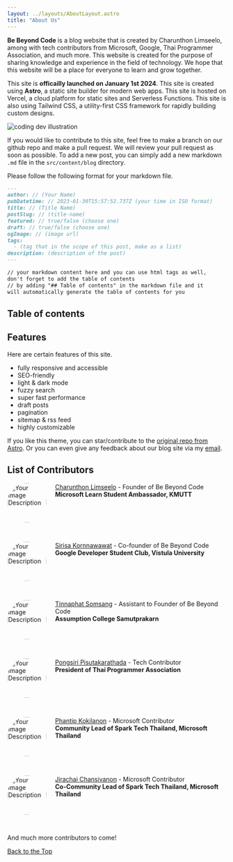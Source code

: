 ```yaml
---
layout: ../layouts/AboutLayout.astro
title: "About Us"
---
```


**Be Beyond Code** is a blog website that is created by Charunthon Limseelo, among with tech contributors from Microsoft, Google, Thai Programmer Association, and much more. This website is created for the purpose of sharing knowledge and experience in the field of technology. We hope that this website will be a place for everyone to learn and grow together.

This site is **officailly launched on January 1st 2024**. This site is created using **Astro**, a static site builder for modern web apps. This site is hosted on Vercel, a cloud platform for static sites and Serverless Functions. This site is also using Tailwind CSS, a utility-first CSS framework for rapidly building custom designs.

<div>
  <img src="/assets/dev.svg" class="sm:w-1/2 mx-auto" alt="coding dev illustration">
</div>

If you would like to contribute to this site, feel free to make a branch on our github repo and make a pull request. We will review your pull request as soon as possible. To add a new post, you can simply add a new markdown `.md` file in the `src/content/blog` directory.

Please follow the following format for your markdown file.

```markdown
---
author: // (Your Name)
pubDatetime: // 2023-01-30T15:57:52.737Z (your time in ISO format)
title: // (Title Name)
postSlug: // (title-name)
featured: // true/false (choose one)
draft: // true/false (choose one)
ogImage: // (image url)
tags:
  - (tag that in the scope of this post, make as a list)
description: (description of the post)
---

// your markdown content here and you can use html tags as well,
don't forget to add the table of contents
// by adding "## Table of contents" in the markdown file and it
will automatically generate the table of contents for you
```

## Table of contents

## Features

Here are certain features of this site.

- fully responsive and accessible
- SEO-friendly
- light & dark mode
- fuzzy search
- super fast performance
- draft posts
- pagination
- sitemap & rss feed
- highly customizable

If you like this theme, you can star/contribute to the [original repo from Astro](https://github.com/satnaing/astro-paper). Or you can even give any feedback about our blog site via my [email](mailto:boat.charunthon@gmail.com).

## List of Contributors

<div style="text-align: left; position: relative; min-height: 120px;">
 <img src="https://scontent.fbkk22-7.fna.fbcdn.net/v/t39.30808-1/374647060_2317528468447509_947491909360735166_n.jpg?stp=c0.21.320.320a_dst-jpg_p320x320&_nc_cat=107&ccb=1-7&_nc_sid=5740b7&_nc_eui2=AeHqa5FWh_Flj8KAGhIi45UqyrZ9PJy7VQfKtn08nLtVB6WO7goaj-h3SVjRjuhXIlbofSPeTf9pfWw5-98HqAPl&_nc_ohc=OtTrL56NbdQAX-LfeB_&_nc_ht=scontent.fbkk22-7.fna&oh=00_AfB_sK-v7ttWxKPIX0TYoGfV5XzHCgrv6fmBZxfnfOdAnw&oe=65DF15D4" alt="Your Image Description" style="float: left; width: 90px; height: 90px; border-radius: 50%; margin-right: 20px;">
 <div style="transform: translateY(0%);">

[Charunthon Limseelo](https://boatchrnthn.vercel.app) - Founder of Be Beyond Code </br>**Microsoft Learn Student Ambassador, KMUTT**

 </div>
</div>

<div style="text-align: left; position: relative; min-height: 120px;">
 <img src="https://scontent.fbkk22-4.fna.fbcdn.net/v/t1.6435-9/117777235_981095785651723_179791315469117962_n.jpg?_nc_cat=109&ccb=1-7&_nc_sid=7a1959&_nc_eui2=AeGI-sHaqHWICRX1xoHNO9Y-_B3zvN4Pvwj8HfO83g-_CKVrgJ3hOG6FWpvxugki4zpzb06GNWdWQ0Y3IBhV19hu&_nc_ohc=OgSV949qx9QAX-EMfSO&_nc_ht=scontent.fbkk22-4.fna&oh=00_AfBu3uaU4KiAbZPNcj-CCDx9TZc-jJRtaVsBBRj_7Kf5mQ&oe=6600D6DC" alt="Your Image Description" style="float: left; width: 90px; height: 90px; border-radius: 50%; margin-right: 20px;">
 <div style="transform: translateY(0%);">

[Sirisa Kornnawawat](https://www.linkedin.com/in/sirisa-kornnawawat-593914231/) - Co-founder of Be Beyond Code </br> **Google Developer Student Club, Vistula University**

 </div>
</div>

<div style="text-align: left; position: relative; min-height: 120px;">
 <img src="https://miro.medium.com/v2/resize:fit:2400/1*HoCCYO9u9cmeSEEC3W0Ahw.png" alt="Your Image Description" style="float: left; width: 90px; height: 90px; border-radius: 50%; margin-right: 20px;">
 <div style="transform: translateY(0%);">

[Tinnaphat Somsang](https://tinarskii.com/) - Assistant to Founder of Be Beyond Code </br> **Assumption College Samutprakarn**

 </div>
</div>

<div style="text-align: left; position: relative; min-height: 120px;">
 <img src="https://media.licdn.com/dms/image/C5603AQFKMUfD3J2xYQ/profile-displayphoto-shrink_800_800/0/1619894030466?e=1709164800&v=beta&t=EvxrMmkNYOpqkd1xDEiy7_DVulqFlJUEqeCKO_cDsaI" alt="Your Image Description" style="float: left; width: 90px; height: 90px; border-radius: 50%; margin-right: 20px;">
 <div style="transform: translateY(0%);">

[Pongsiri Pisutakarathada](https://www.linkedin.com/in/savepong/) - Tech Contributor</br>**President of Thai Programmer Association**

 </div>
</div>

<div style="text-align: left; position: relative; min-height: 120px;">
 <img src="https://media.licdn.com/dms/image/C5603AQFtiifuneeRnw/profile-displayphoto-shrink_800_800/0/1652475831133?e=1709164800&v=beta&t=-PUOFjgelw8LAsaaqRlKMsYE7F9YLMs7YMxcGcnJ8hE" alt="Your Image Description" style="float: left; width: 90px; height: 90px; border-radius: 50%; margin-right: 20px;">
 <div style="transform: translateY(0%);">

[Phantip Kokilanon](https://www.linkedin.com/in/phantipk/) - Microsoft Contributor</br>**Community Lead of Spark Tech Thailand, Microsoft Thailand**

 </div>
</div>

<div style="text-align: left; position: relative; min-height: 120px;">
 <img src="https://media.licdn.com/dms/image/C5603AQGfX1D_IKLg3g/profile-displayphoto-shrink_800_800/0/1634462079923?e=1709164800&v=beta&t=29mLx8egqDKKXej0sDhxrVFcpiT9sEFvdEPUbPN1HrY" alt="Your Image Description" style="float: left; width: 90px; height: 90px; border-radius: 50%; margin-right: 20px;">
 <div style="transform: translateY(0%);">

[Jirachai Chansivanon](https://www.linkedin.com/in/jirachai-c/) - Microsoft Contributor</br>**Co-Community Lead of Spark Tech Thailand, Microsoft Thailand**

 </div>
</div>

And much more contributors to come!

[Back to the Top](#top)
